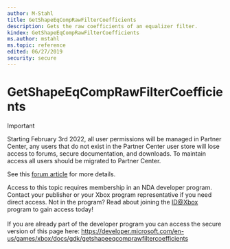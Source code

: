 ```yaml
---
author: M-Stahl
title: GetShapeEqCompRawFilterCoefficients
description: Gets the raw coefficients of an equalizer filter.
kindex: GetShapeEqCompRawFilterCoefficients
ms.author: mstahl
ms.topic: reference
edited: 06/27/2019
security: secure
---
```


# GetShapeEqCompRawFilterCoefficients
> [!IMPORTANT]
> Starting February 3rd 2022, all user permissions will be managed in Partner Center, any users that do not exist in the Partner Center user store will lose access to forums, secure documentation, and downloads. To maintain access all users should be migrated to Partner Center. <p></p>See this <a href="https://forums.xboxlive.com/articles/132187/breaking-change-user-access-for-forums-secure-docu.html">forum article</a> for more details.  

 Access to this topic requires membership in an NDA developer program. Contact your publisher or your Xbox program representative if you need direct access. Not in the program? Read about joining the <a href="https://www.xbox.com/Developers/id">ID@Xbox</a> program to gain access today!  <br/><br/>If you are already part of the developer program you can access the secure version of this page here: <a target="_blank" href="https://developer.microsoft.com/en-us/games/xbox/docs/gdk/getshapeeqcomprawfiltercoefficients">https://developer.microsoft.com/en-us/games/xbox/docs/gdk/getshapeeqcomprawfiltercoefficients</a>